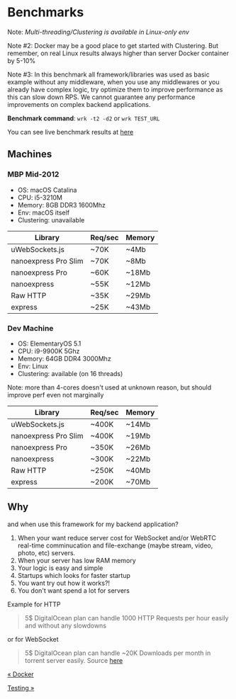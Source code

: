 # Benchmarks

Note: _Multi-threading/Clustering is available in Linux-only env_

Note #2: Docker may be a good place to get started with Clustering. But remember, on real Linux results always higher than server Docker container by 5-10%

Note #3: In this benchmark all framework/libraries was used as basic example without any middleware, when you use any middlewares or you already have complex logic, try optimize them to improve performance as this can slow down RPS. We cannot guarantee any performance improvements on complex backend applications.

**Benchmark command**: `wrk -t2 -d2` or `wrk TEST_URL`

You can see live benchmark results at [here](https://github.com/the-benchmarker/web-frameworks#results)

## Machines

### MBP Mid-2012

- OS: macOS Catalina
- CPU: i5-3210M
- Memory: 8GB DDR3 1600Mhz
- Env: macOS itself
- Clustering: unavailable

| Library              | Req/sec | Memory |
| -------------------- | ------- | ------ |
| uWebSockets.js       | ~70K    | ~4Mb   |
| nanoexpress Pro Slim | ~70K    | ~8Mb   |
| nanoexpress Pro      | ~60K    | ~18Mb  |
| nanoexpress          | ~55K    | ~12Mb  |
| Raw HTTP             | ~35K    | ~29Mb  |
| express              | ~25K    | ~43Mb  |

### Dev Machine

- OS: ElementaryOS 5.1
- CPU: i9-9900K 5Ghz
- Memory: 64GB DDR4 3000Mhz
- Env: Linux
- Clustering: available (on 16 threads)

Note: more than 4-cores doesn't used at unknown reason, but should improve perf even not marginally

| Library              | Req/sec | Memory |
| -------------------- | ------- | ------ |
| uWebSockets.js       | ~400K   | ~14Mb  |
| nanoexpress Pro Slim | ~400K   | ~19Mb  |
| nanoexpress Pro      | ~350K   | ~26Mb  |
| nanoexpress          | ~300K   | ~22Mb  |
| Raw HTTP             | ~250K   | ~40Mb  |
| express              | ~200K   | ~70Mb  |

## Why

and when use this framework for my backend application?

1. When your want reduce server cost for WebSocket and/or WebRTC real-time comminucation and file-exchange (maybe stream, video, photo, etc) servers.
2. When your server has low RAM memory
3. Your logic is easy and simple
4. Startups which looks for faster startup
5. You want try out how it works?!
6. You don't want spend a lot for servers

Example for HTTP

> 5\$ DigitalOcean plan can handle 1000 HTTP Requests per hour easily and without any slowdowns

or for WebSocket

> 5\$ DigitalOcean plan can handle ~20K Downloads per month in torrent server easily. Source [here](https://hackernoon.com/µws-as-your-next-websocket-library-d34209686357)

[&laquo; Docker](./docker.md)

[Testing &raquo;](./testing.md)
